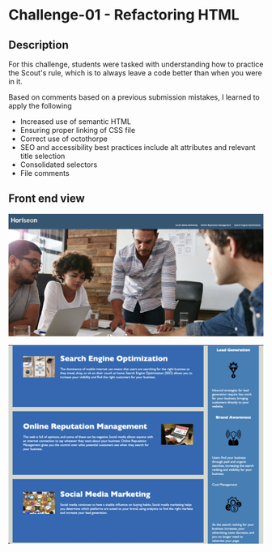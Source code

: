 # Challenge-01 - Refactoring HTML

## Description
For this challenge, students were tasked with understanding how to practice the Scout's rule, which is to always leave a code better than when you were in it. 

Based on comments based on a previous submission mistakes, I learned to apply the following 
* Increased use of semantic HTML
* Ensuring proper linking of CSS file
* Correct use of octothorpe
* SEO and accessibility best practices include alt attributes and relevant title selection
* Consolidated selectors
* File comments


## Front end view

![alt text](image.png)

![alt text](image-1.png)

